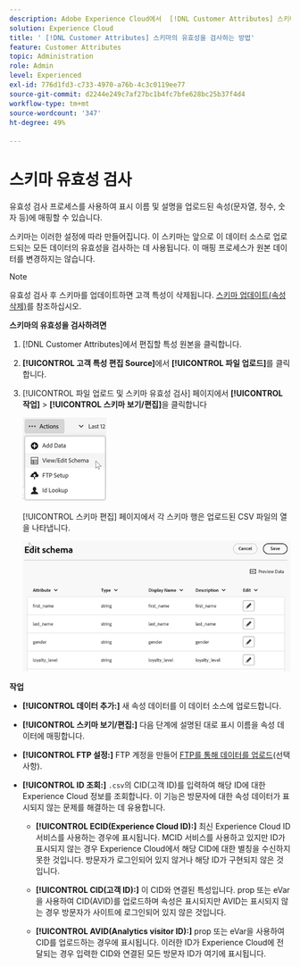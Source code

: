 ```yaml
---
description: Adobe Experience Cloud에서  [!DNL Customer Attributes] 스키마의 유효성을 검사하는 방법을 알아봅니다.
solution: Experience Cloud
title: ' [!DNL Customer Attributes] 스키마의 유효성을 검사하는 방법'
feature: Customer Attributes
topic: Administration
role: Admin
level: Experienced
exl-id: 776d1fd3-c733-4970-a76b-4c3c0119ee77
source-git-commit: d2244e249c7af27bc1b4fc7bfe628bc25b37f4d4
workflow-type: tm+mt
source-wordcount: '347'
ht-degree: 49%

---
```


# 스키마 유효성 검사

유효성 검사 프로세스를 사용하여 표시 이름 및 설명을 업로드된 속성(문자열, 정수, 숫자 등)에 매핑할 수 있습니다.

스키마는 이러한 설정에 따라 만들어집니다. 이 스키마는 앞으로 이 데이터 소스로 업로드되는 모든 데이터의 유효성을 검사하는 데 사용됩니다. 이 매핑 프로세스가 원본 데이터를 변경하지는 않습니다.

>[!NOTE]
>
>유효성 검사 후 스키마를 업데이트하면 고객 특성이 삭제됩니다. [스키마 업데이트(속성 삭제)](t-crs-usecase.md)를 참조하십시오.

**스키마의 유효성을 검사하려면**

1. [!DNL Customer Attributes]에서 편집할 특성 원본을 클릭합니다.

1. **[!UICONTROL 고객 특성 편집 Source]**&#x200B;에서 **[!UICONTROL 파일 업로드]**&#x200B;를 클릭합니다.

1. [!UICONTROL 파일 업로드 및 스키마 유효성 검사] 페이지에서 **[!UICONTROL 작업]** > **[!UICONTROL 스키마 보기/편집]**&#x200B;을 클릭합니다

   ![스키마 편집](assets/actions.png)

   [!UICONTROL 스키마 편집] 페이지에서 각 스키마 행은 업로드된 CSV 파일의 열을 나타냅니다.

   ![Experience Cloud에서 스키마 페이지 편집](assets/schema-edit.png)

**작업**

* **[!UICONTROL 데이터 추가:]** 새 속성 데이터를 이 데이터 소스에 업로드합니다.

* **[!UICONTROL 스키마 보기/편집:]** 다음 단계에 설명된 대로 표시 이름을 속성 데이터에 매핑합니다.

* **[!UICONTROL FTP 설정:]** FTP 계정을 만들어 [FTP를 통해 데이터를 업로드](t-upload-attributes-ftp.md)(선택 사항).

* **[!UICONTROL ID 조회:]** `.csv`의 CID(고객 ID)를 입력하여 해당 ID에 대한 Experience Cloud 정보를 조회합니다. 이 기능은 방문자에 대한 속성 데이터가 표시되지 않는 문제를 해결하는 데 유용합니다.

   * **[!UICONTROL ECID(Experience Cloud ID):]** 최신 Experience Cloud ID 서비스를 사용하는 경우에 표시됩니다. MCID 서비스를 사용하고 있지만 ID가 표시되지 않는 경우 Experience Cloud에서 해당 CID에 대한 별칭을 수신하지 못한 것입니다. 방문자가 로그인되어 있지 않거나 해당 ID가 구현되지 않은 것입니다.

   * **[!UICONTROL CID(고객 ID):]** 이 CID와 연결된 특성입니다. prop 또는 eVar을 사용하여 CID(AVID)를 업로드하며 속성은 표시되지만 AVID는 표시되지 않는 경우 방문자가 사이트에 로그인되어 있지 않은 것입니다.

   * **[!UICONTROL AVID(Analytics visitor ID):]** prop 또는 eVar을 사용하여 CID를 업로드하는 경우에 표시됩니다. 이러한 ID가 Experience Cloud에 전달되는 경우 입력한 CID와 연결된 모든 방문자 ID가 여기에 표시됩니다.
